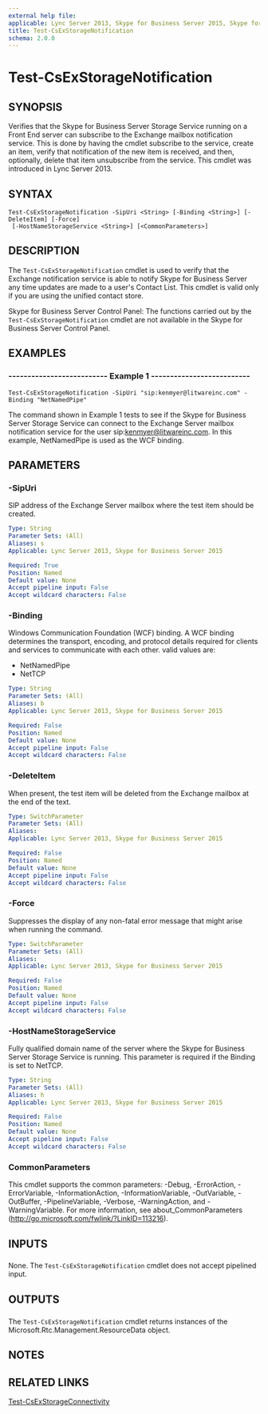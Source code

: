 ```yaml
---
external help file: 
applicable: Lync Server 2013, Skype for Business Server 2015, Skype for Business Server 2019
title: Test-CsExStorageNotification
schema: 2.0.0
---
```


# Test-CsExStorageNotification

## SYNOPSIS
Verifies that the Skype for Business Server Storage Service running on a Front End server can subscribe to the Exchange mailbox notification service.
This is done by having the cmdlet subscribe to the service, create an item, verify that notification of the new item is received, and then, optionally, delete that item unsubscribe from the service.
This cmdlet was introduced in Lync Server 2013.


## SYNTAX

```
Test-CsExStorageNotification -SipUri <String> [-Binding <String>] [-DeleteItem] [-Force]
 [-HostNameStorageService <String>] [<CommonParameters>]
```

## DESCRIPTION
The `Test-CsExStorageNotification` cmdlet is used to verify that the Exchange notification service is able to notify Skype for Business Server any time updates are made to a user's Contact List.
This cmdlet is valid only if you are using the unified contact store.

Skype for Business Server Control Panel: The functions carried out by the `Test-CsExStorageNotification` cmdlet are not available in the Skype for Business Server Control Panel.


## EXAMPLES

### -------------------------- Example 1 --------------------------
```
Test-CsExStorageNotification -SipUri "sip:kenmyer@litwareinc.com" -Binding "NetNamedPipe"
```

The command shown in Example 1 tests to see if the Skype for Business Server Storage Service can connect to the Exchange Server mailbox notification service for the user sip:kenmyer@litwareinc.com.
In this example, NetNamedPipe is used as the WCF binding.


## PARAMETERS

### -SipUri
SIP address of the Exchange Server mailbox where the test item should be created.

```yaml
Type: String
Parameter Sets: (All)
Aliases: s
Applicable: Lync Server 2013, Skype for Business Server 2015

Required: True
Position: Named
Default value: None
Accept pipeline input: False
Accept wildcard characters: False
```

### -Binding
Windows Communication Foundation (WCF) binding.
A WCF binding determines the transport, encoding, and protocol details required for clients and services to communicate with each other.
valid values are:

* NetNamedPipe
* NetTCP

```yaml
Type: String
Parameter Sets: (All)
Aliases: b
Applicable: Lync Server 2013, Skype for Business Server 2015

Required: False
Position: Named
Default value: None
Accept pipeline input: False
Accept wildcard characters: False
```

### -DeleteItem
When present, the test item will be deleted from the Exchange mailbox at the end of the text.

```yaml
Type: SwitchParameter
Parameter Sets: (All)
Aliases: 
Applicable: Lync Server 2013, Skype for Business Server 2015

Required: False
Position: Named
Default value: None
Accept pipeline input: False
Accept wildcard characters: False
```

### -Force
Suppresses the display of any non-fatal error message that might arise when running the command.

```yaml
Type: SwitchParameter
Parameter Sets: (All)
Aliases: 
Applicable: Lync Server 2013, Skype for Business Server 2015

Required: False
Position: Named
Default value: None
Accept pipeline input: False
Accept wildcard characters: False
```

### -HostNameStorageService
Fully qualified domain name of the server where the Skype for Business Server Storage Service is running.
This parameter is required if the Binding is set to NetTCP.


```yaml
Type: String
Parameter Sets: (All)
Aliases: h
Applicable: Lync Server 2013, Skype for Business Server 2015

Required: False
Position: Named
Default value: None
Accept pipeline input: False
Accept wildcard characters: False
```

### CommonParameters
This cmdlet supports the common parameters: -Debug, -ErrorAction, -ErrorVariable, -InformationAction, -InformationVariable, -OutVariable, -OutBuffer, -PipelineVariable, -Verbose, -WarningAction, and -WarningVariable. For more information, see about_CommonParameters (http://go.microsoft.com/fwlink/?LinkID=113216).

## INPUTS

###  
None.
The `Test-CsExStorageNotification` cmdlet does not accept pipelined input.

## OUTPUTS

###  
The `Test-CsExStorageNotification` cmdlet returns instances of the Microsoft.Rtc.Management.ResourceData object.

## NOTES

## RELATED LINKS

[Test-CsExStorageConnectivity](Test-CsExStorageConnectivity.md)
